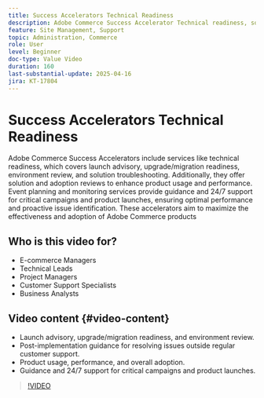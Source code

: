 ```yaml
---
title: Success Accelerators Technical Readiness
description: Adobe Commerce Success Accelerator Technical readiness, solution review, event planning, and 24/7 monitoring for optimal performance.
feature: Site Management, Support
topic: Administration, Commerce
role: User
level: Beginner
doc-type: Value Video
duration: 160
last-substantial-update: 2025-04-16
jira: KT-17804
---
```


# Success Accelerators Technical Readiness

Adobe Commerce Success Accelerators include services like technical readiness, which covers launch advisory, upgrade/migration readiness, environment review, and solution troubleshooting. Additionally, they offer solution and adoption reviews to enhance product usage and performance. Event planning and monitoring services provide guidance and 24/7 support for critical campaigns and product launches, ensuring optimal performance and proactive issue identification. These accelerators aim to maximize the effectiveness and adoption of Adobe Commerce products

## Who is this video for?

* E-commerce Managers
* Technical Leads
* Project Managers
* Customer Support Specialists
* Business Analysts

## Video content {#video-content}

* Launch advisory, upgrade/migration readiness, and environment review.
* Post-implementation guidance for resolving issues outside regular customer support.
* Product usage, performance, and overall adoption.
* Guidance and 24/7 support for critical campaigns and product launches.

>[!VIDEO](https://video.tv.adobe.com/v/3457655/?learn=on&enablevpops)
